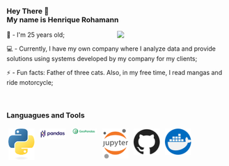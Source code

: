 ###  <p align="left"> Hey There 👋<br> My name is Henrique Rohamann </p>
<img align="right" width="250px" src="https://media.giphy.com/media/bcKmIWkUMCjVm/giphy.gif"/>

🥳 - I'm 25 years old;

💻 - Currently, I have my own company where I analyze data and provide solutions using systems developed by my company for my clients;

⚡  - Fun facts: Father of three cats. Also, in my free time, I read mangas and ride motorcycle;
</br></br></br>

###  Languagues and Tools 

<p align="left">
<img width="60px" src="https://raw.githubusercontent.com/h3nriq/h3nriq/main/svg/python-logo-only.svg" alt="python" style="vertical-align:top; margin:4px"/>
<img width="60px" src="https://raw.githubusercontent.com/h3nriq/h3nriq/main/svg/Pandas_logo.svg" alt="pandas" style="vertical-align:top; margin:4px"/>
<img width="60px" src="https://raw.githubusercontent.com/h3nriq/h3nriq/main/svg/geopandas_logo_web.svg" alt="geopandas" style="vertical-align:top; margin:4px"/>
<img width="60px" src="https://raw.githubusercontent.com/h3nriq/h3nriq/main/svg/Jupyter_logo.svg" alt="jupyter" style="vertical-align:top; margin:4px"/>
<img width="60px" src="https://raw.githubusercontent.com/h3nriq/h3nriq/main/svg/github.svg" alt="Github" style="vertical-align:top; margin:4px"/>
<img width="60px" src="https://raw.githubusercontent.com/h3nriq/h3nriq/main/svg/docker.svg" alt="docker" style="vertical-align:top; margin:4px"/>
</p>
